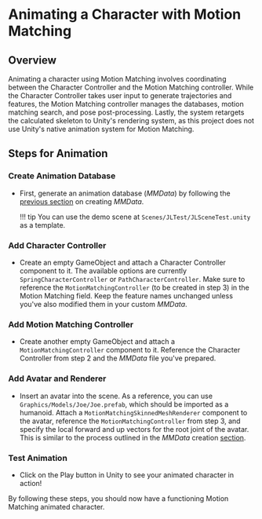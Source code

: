 # Animating a Character with Motion Matching

## Overview

Animating a character using Motion Matching involves coordinating between the Character Controller and the Motion Matching controller. While the Character Controller takes user input to generate trajectories and features, the Motion Matching controller manages the databases, motion matching search, and pose post-processing. Lastly, the system retargets the calculated skeleton to Unity's rendering system, as this project does not use Unity's native animation system for Motion Matching.

## Steps for Animation

### Create Animation Database

- First, generate an animation database (*MMData*) by following the [previous section](animation_database.md) on creating *MMData*.

	!!! tip
		You can use the demo scene at ``Scenes/JLTest/JLSceneTest.unity`` as a template.

### Add Character Controller

- Create an empty GameObject and attach a Character Controller component to it. The available options are currently ``SpringCharacterController`` or ``PathCharacterController``. Make sure to reference the ``MotionMatchingController`` (to be created in step 3) in the Motion Matching field. Keep the feature names unchanged unless you've also modified them in your custom *MMData*.

### Add Motion Matching Controller

- Create another empty GameObject and attach a ``MotionMatchingController`` component to it. Reference the Character Controller from step 2 and the *MMData* file you've prepared.

### Add Avatar and Renderer

- Insert an avatar into the scene. As a reference, you can use ``Graphics/Models/Joe/Joe.prefab``, which should be imported as a humanoid. Attach a ``MotionMatchingSkinnedMeshRenderer`` component to the avatar, reference the ``MotionMatchingController`` from step 3, and specify the local forward and up vectors for the root joint of the avatar. This is similar to the process outlined in the *MMData* creation [section](animation_database.md).

### Test Animation

- Click on the Play button in Unity to see your animated character in action!

By following these steps, you should now have a functioning Motion Matching animated character.